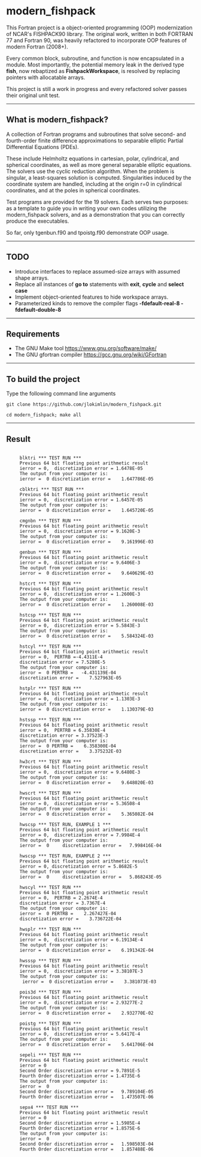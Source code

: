 # **modern\_fishpack**
 
This Fortran project is a object-oriented programming (OOP) modernization of NCAR's FISHPACK90 library. The original work, written in both FORTRAN 77 and Fortran 90, was heavily refactored to incorporate OOP features of modern Fortran (2008+). 


Every common block, subroutine, and function is now encapsulated in a module. Most importantly, the potential memory leak in the derived type **fish**, now rebaptized as **FishpackWorkspace**, is resolved by replacing pointers with allocatable arrays. 

This project is still a work in progress and every refactored solver passes their original unit test.

-----------------------------------------------------------------------------


## What is modern\_fishpack?

A collection of Fortran programs and subroutines that solve second- and fourth-order finite difference approximations to separable elliptic Partial Differential Equations (PDEs). 

These include Helmholtz equations in cartesian, polar, cylindrical, and spherical coordinates, as well as more general separable elliptic equations. The solvers use the cyclic reduction algorithm. When the problem is singular, a least-squares solution is computed. Singularities induced by the coordinate system are handled, including at the origin r=0 in cylindrical coordinates, and at the poles in spherical coordinates.

Test programs are provided for the 19 solvers. Each serves two purposes: as a template to guide you in writing your own codes utilizing the modern\_fishpack solvers, and as a demonstration that you can correctly produce the executables. 

So far, only tgenbun.f90 and tpoistg.f90 demonstrate OOP usage.

-----------------------------------------------------------------------------


## TODO
* Introduce interfaces to replace assumed-size arrays with assumed shape arrays. 
* Replace all instances of **go to** statements with **exit**, **cycle** and **select case**
* Implement object-oriented features to hide workspace arrays.
* Parameterized kinds to remove the compiler flags **-fdefault-real-8 -fdefault-double-8** 

-----------------------------------------------------------------------------

## Requirements
* The GNU Make tool https://www.gnu.org/software/make/
* The GNU gfortran compiler https://gcc.gnu.org/wiki/GFortran

-----------------------------------------------------------------------------

## To build the project

Type the following command line arguments
```
git clone https://github.com/jlokimlin/modern_fishpack.git

cd modern_fishpack; make all
```

-----------------------------------------------------------------------------

## Result

```

     blktri *** TEST RUN *** 
     Previous 64 bit floating point arithmetic result 
     ierror = 0,  discretization error = 1.6478E-05
     The output from your computer is: 
     ierror =  0 discretization error =    1.647786E-05

     cblktri *** TEST RUN *** 
     Previous 64 bit floating point arithmetic result 
     ierror = 0,  discretization error = 1.6457E-05
     The output from your computer is: 
     ierror =  0 discretization error =    1.645720E-05

     cmgnbn *** TEST RUN *** 
     Previous 64 bit floating point arithmetic result 
     ierror = 0,  discretization error = 9.1620E-3
     The output from your computer is: 
     ierror =  0 discretization error =    9.161996E-03

     genbun *** TEST RUN *** 
     Previous 64 bit floating point arithmetic result 
     ierror = 0,  discretization error = 9.6406E-3
     The output from your computer is: 
     ierror =  0 discretization error =    9.640629E-03

     hstcrt *** TEST RUN *** 
     Previous 64 bit floating point arithmetic result 
     ierror = 0,  discretization error = 1.2600E-3
     The output from your computer is: 
     ierror =  0 discretization error =    1.260008E-03

     hstcsp *** TEST RUN *** 
     Previous 64 bit floating point arithmetic result 
     ierror = 0,  discretization error = 5.5843E-3
     The output from your computer is: 
     ierror =  0 discretization error =    5.584324E-03

     hstcyl *** TEST RUN *** 
     Previous 64 bit floating point arithmetic result 
     ierror = 0,  PERTRB =-4.4311E-4
     discretization error = 7.5280E-5 
     The output from your computer is: 
     ierror =  0 PERTRB =   -4.431139E-04
     discretization error =    7.527963E-05

     hstplr *** TEST RUN *** 
     Previous 64 bit floating point arithmetic result 
     ierror = 0,  discretization error = 1.1303E-3
     The output from your computer is: 
     ierror =  0 discretization error =    1.130379E-03

     hstssp *** TEST RUN *** 
     Previous 64 bit floating point arithmetic result 
     ierror = 0,  PERTRB = 6.35830E-4
     discretization error = 3.37523E-3
     The output from your computer is: 
     ierror =  0 PERTRB =    6.358300E-04
     discretization error =    3.375232E-03

     hw3crt *** TEST RUN *** 
     Previous 64 bit floating point arithmetic result 
     ierror = 0,  discretization error = 9.6480E-3
     The output from your computer is: 
     ierror =  0 discretization error =    9.648020E-03

     hwscrt *** TEST RUN *** 
     Previous 64 bit floating point arithmetic result 
     ierror = 0,  discretization error = 5.36508-4
     The output from your computer is: 
     ierror =  0 discretization error =    5.365082E-04

     hwscsp *** TEST RUN, EXAMPLE 1 *** 
     Previous 64 bit floating point arithmetic result 
     ierror = 0,  discretization error = 7.9984E-4 
     The output from your computer is: 
     ierror =  0     discretization error =   7.998416E-04

     hwscsp *** TEST RUN, EXAMPLE 2 *** 
     Previous 64 bit floating point arithmetic result 
     ierror = 0, discretization error = 5.8682E-5 
     The output from your computer is: 
     ierror =  0     discretization error =   5.868243E-05

     hwscyl *** TEST RUN *** 
     Previous 64 bit floating point arithmetic result 
     ierror = 0,  PERTRB = 2.2674E-4
     discretization error = 3.7367E-4 
     The output from your computer is: 
     ierror =  0 PERTRB =    2.267427E-04
     discretization error =    3.736722E-04

     hwsplr *** TEST RUN *** 
     Previous 64 bit floating point arithmetic result 
     ierror = 0,  discretization error = 6.19134E-4
     The output from your computer is: 
     ierror =  0 discretization error =    6.191342E-04

     hwsssp *** TEST RUN *** 
     Previous 64 bit floating point arithmetic result 
     ierror = 0,  discretization error = 3.38107E-3
     The output from your computer is: 
      ierror =  0 discretization error =    3.381073E-03

     pois3d *** TEST RUN *** 
     Previous 64 bit floating point arithmetic result 
     ierror = 0,  discretization error = 2.93277E-2
     The output from your computer is: 
     ierror =  0 discretization error =    2.932770E-02

     poistg *** TEST RUN *** 
     Previous 64 bit floating point arithmetic result 
     ierror = 0,  discretization error = 5.6417E-4
     The output from your computer is: 
     ierror =  0 discretization error =    5.641706E-04

     sepeli *** TEST RUN *** 
     Previous 64 bit floating point arithmetic result 
     ierror = 0
     Second Order discretization error = 9.7891E-5
     Fourth Order discretization error = 1.4735E-6
     The output from your computer is: 
     ierror =  0
     Second Order discretization error =   9.789104E-05
     Fourth Order discretization error =   1.473507E-06

     sepx4 *** TEST RUN *** 
     Previous 64 bit floating point arithmetic result 
     ierror = 0
     Second Order discretization error = 1.5985E-4
     Fourth Order discretization error = 1.8575E-6
     The output from your computer is: 
     ierror =  0
     Second Order discretization error =   1.598503E-04
     Fourth Order discretization error =   1.857488E-06


```
